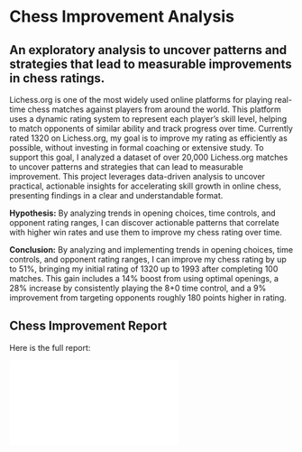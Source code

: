 # Chess Improvement Analysis
## An exploratory analysis to uncover patterns and strategies that lead to measurable improvements in chess ratings.
Lichess.org is one of the most widely used online platforms for playing real-time chess matches against players from around the world. This platform uses a dynamic rating system to represent each player’s skill level, helping to match opponents of similar ability and track progress over time. Currently rated 1320 on Lichess.org, my goal is to improve my rating as efficiently as possible, without investing in formal coaching or extensive study. To support this goal, I analyzed a dataset of over 20,000 Lichess.org matches to uncover patterns and strategies that can lead to measurable improvement. This project leverages data-driven analysis to uncover practical, actionable insights for accelerating skill growth in online chess, presenting findings in a clear and understandable format.

**Hypothesis:**
By analyzing trends in opening choices, time controls, and opponent rating ranges, I can discover actionable patterns that correlate with higher win rates and use them to improve my chess rating over time.

**Conclusion:**
By analyzing and implementing trends in opening choices, time controls, and opponent rating ranges, I can improve my chess rating by up to 51%, bringing my initial rating of 1320 up to 1993 after completing 100 matches. This gain includes a 14% boost from using optimal openings, a 28% increase by consistently playing the 8+0 time control, and a 9% improvement from targeting opponents roughly 180 points higher in rating.

## Chess Improvement Report

Here is the full report:

![Chess Improvement Report](Chess_Improvement_Report.pdf)
